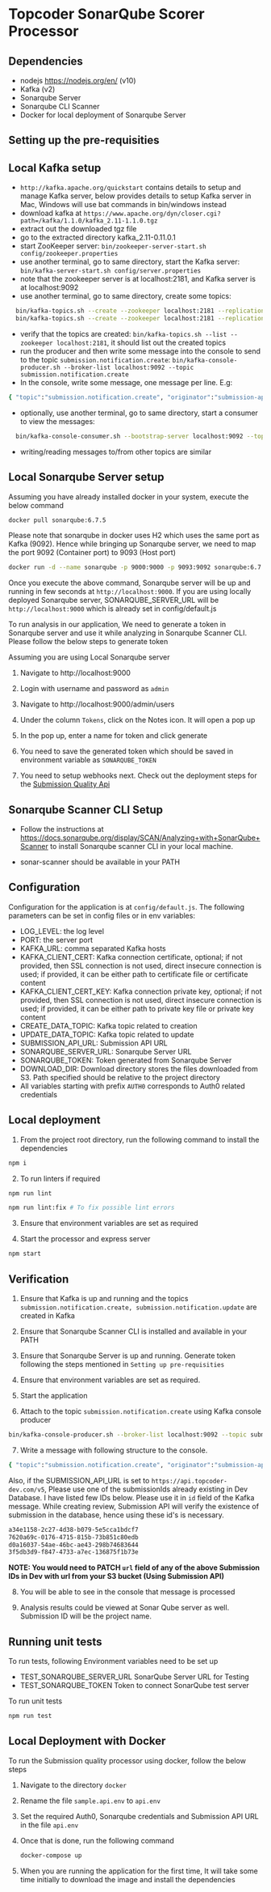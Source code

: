 # Topcoder SonarQube Scorer Processor

## Dependencies

- nodejs https://nodejs.org/en/ (v10)
- Kafka (v2)
- Sonarqube Server
- Sonarqube CLI Scanner
- Docker for local deployment of Sonarqube Server

## Setting up the pre-requisities

## Local Kafka setup

- `http://kafka.apache.org/quickstart` contains details to setup and manage Kafka server,
  below provides details to setup Kafka server in Mac, Windows will use bat commands in bin/windows instead
- download kafka at `https://www.apache.org/dyn/closer.cgi?path=/kafka/1.1.0/kafka_2.11-1.1.0.tgz`
- extract out the downloaded tgz file
- go to the extracted directory kafka_2.11-0.11.0.1
- start ZooKeeper server:
  `bin/zookeeper-server-start.sh config/zookeeper.properties`
- use another terminal, go to same directory, start the Kafka server:
  `bin/kafka-server-start.sh config/server.properties`
- note that the zookeeper server is at localhost:2181, and Kafka server is at localhost:9092
- use another terminal, go to same directory, create some topics:

```bash
  bin/kafka-topics.sh --create --zookeeper localhost:2181 --replication-factor 1 --partitions 1 --topic submission.notification.create
  bin/kafka-topics.sh --create --zookeeper localhost:2181 --replication-factor 1 --partitions 1 --topic submission.notification.update
```

- verify that the topics are created:
  `bin/kafka-topics.sh --list --zookeeper localhost:2181`,
  it should list out the created topics
- run the producer and then write some message into the console to send to the topic `submission.notification.create`:
  `bin/kafka-console-producer.sh --broker-list localhost:9092 --topic submission.notification.create`
- In the console, write some message, one message per line. E.g:

```bash
{ "topic":"submission.notification.create", "originator":"submission-api", "timestamp":"2018-08-06T15:46:05.575Z", "mime-type":"application/json", "payload":{ "resource":"review", "id": "d34d4180-65aa-42ec-a945-5fd21dec0502", "score": 100, "typeId": "68c5a381-c8ab-48af-92a7-7a869a4ee6c3", "reviewerId": "c23a4180-65aa-42ec-a945-5fd21dec0503", "scoreCardId": "b25a4180-65aa-42ec-a945-5fd21dec0503", "submissionId": "a34e1158-2c27-4d38-b079-5e5cca1bdcf7", "created": "2018-05-20T07:00:30.123Z", "updated": "2018-06-01T07:36:28.178Z", "createdBy": "admin", "updatedBy": "admin" } }
```

- optionally, use another terminal, go to same directory, start a consumer to view the messages:

```bash
  bin/kafka-console-consumer.sh --bootstrap-server localhost:9092 --topic submission.notification.create --from-beginning
```

- writing/reading messages to/from other topics are similar

## Local Sonarqube Server setup

Assuming you have already installed docker in your system, execute the below command

```bash
docker pull sonarqube:6.7.5
```

Please note that sonarqube in docker uses H2 which uses the same port as Kafka (9092). Hence while bringing up Sonarqube server, we need to map the port 9092 (Container port) to 9093 (Host port)

```bash
docker run -d --name sonarqube -p 9000:9000 -p 9093:9092 sonarqube:6.7.5
```

Once you execute the above command, Sonarqube server will be up and running in few seconds at `http://localhost:9000`. If you are using locally deployed Sonarqube server, SONARQUBE_SERVER_URL will be `http://localhost:9000` which is already set in config/default.js 

To run analysis in our application, We need to generate a token in Sonarqube server and use it while analyzing in Sonarqube Scanner CLI. Please follow the below steps to generate token

Assuming you are using Local Sonarqube server

1. Navigate to http://localhost:9000

2. Login with username and password as `admin`

3. Navigate to http://localhost:9000/admin/users

4. Under the column `Tokens`, click on the Notes icon. It will open a pop up

5. In the pop up, enter a name for token and click generate

6. You need to save the generated token which should be saved in environment variable as `SONARQUBE_TOKEN`

7. You need to setup webhooks next. Check out the deployment steps for the [Submission Quality Api](https://github.com/topcoder-platform/submission-quality-api)

## Sonarqube Scanner CLI Setup

- Follow the instructions at https://docs.sonarqube.org/display/SCAN/Analyzing+with+SonarQube+Scanner to install Sonarqube scanner CLI in your local machine.

- sonar-scanner should be available in your PATH

## Configuration

Configuration for the application is at `config/default.js`.
The following parameters can be set in config files or in env variables:

- LOG_LEVEL: the log level
- PORT: the server port
- KAFKA_URL: comma separated Kafka hosts
- KAFKA_CLIENT_CERT: Kafka connection certificate, optional;
    if not provided, then SSL connection is not used, direct insecure connection is used;
    if provided, it can be either path to certificate file or certificate content
- KAFKA_CLIENT_CERT_KEY: Kafka connection private key, optional;
    if not provided, then SSL connection is not used, direct insecure connection is used;
    if provided, it can be either path to private key file or private key content
- CREATE_DATA_TOPIC: Kafka topic related to creation
- UPDATE_DATA_TOPIC: Kafka topic related to update
- SUBMISSION_API_URL: Submission API URL
- SONARQUBE_SERVER_URL: Sonarqube Server URL
- SONARQUBE_TOKEN: Token generated from Sonarqube Server
- DOWNLOAD_DIR: Download directory stores the files downloaded from S3. Path specified should be relative to the project directory
- All variables starting with prefix `AUTH0` corresponds to Auth0 related credentials

## Local deployment

1. From the project root directory, run the following command to install the dependencies

```bash
npm i
```

2. To run linters if required

```bash
npm run lint

npm run lint:fix # To fix possible lint errors
```

3. Ensure that environment variables are set as required

4. Start the processor and express server

```bash
npm start
```

## Verification

1. Ensure that Kafka is up and running and the topics `submission.notification.create, submission.notification.update` are created in Kafka

2. Ensure that Sonarqube Scanner CLI is installed and available in your PATH

3. Ensure that Sonarqube Server is up and running. Generate token following the steps mentioned in `Setting up pre-requisities`

4. Ensure that environment variables are set as required.

5. Start the application

6. Attach to the topic `submission.notification.create` using Kafka console producer

```bash
bin/kafka-console-producer.sh --broker-list localhost:9092 --topic submission.notification.create
```

7. Write a message with following structure to the console. 

```bash
{ "topic":"submission.notification.create", "originator":"submission-api", "timestamp":"2018-08-06T15:46:05.575Z", "mime-type":"application/json", "payload":{"score":100,"updatedBy":"maE2maBSv9fRVHjSlC31LFZSq6VhhZqC@clients","reviewerId":"9c5f50f2-1f8d-4ebb-83a5-27c468d17dbb","submissionId":"c96ad6bb-a047-4b14-b54d-8af198b948a2","createdBy":"maE2maBSv9fRVHjSlC31LFZSq6VhhZqC@clients","created":"2019-09-10T08:38:58.760Z","scoreCardId":30001850,"typeId":"6da98d0f-e663-4539-8507-cd6c9e0e56d8","id":"0ad3f78f-512b-468e-a95d-2f6d4b788a81","updated":"2019-09-10T08:38:58.760Z","status":"completed", "resource": "review"} }
```

Also, if the SUBMISSION_API_URL is set to `https://api.topcoder-dev.com/v5`, Please use one of the submissionIds already existing in Dev Database. I have listed few IDs below. Please use it in `id` field of the Kafka message. While creating review, Submission API will verify the existence of submission in the database, hence using these id's is necessary.

```bash
a34e1158-2c27-4d38-b079-5e5cca1bdcf7
7620a69c-0176-4715-815b-73b851c80edb
d0a16037-54ae-46bc-ae43-298b74683644
3f5db3d9-f847-4733-a7ec-136875f1b73e
```

**NOTE: You would need to PATCH `url` field of any of the above Submission IDs in Dev with url from your S3 bucket (Using Submission API)**

8. You will be able to see in the console that message is processed

9. Analysis results could be viewed at Sonar Qube server as well. Submission ID will be the project name.

## Running unit tests

To run tests, following Environment variables need to be set up

- TEST_SONARQUBE_SERVER_URL SonarQube Server URL for Testing
- TEST_SONARQUBE_TOKEN Token to connect SonarQube test server

To run unit tests

```bash
npm run test
```

## Local Deployment with Docker

To run the Submission quality processor using docker, follow the below steps

1. Navigate to the directory `docker`

2. Rename the file `sample.api.env` to `api.env`

3. Set the required Auth0, Sonarqube credentials and Submission API URL in the file `api.env`

4. Once that is done, run the following command

    ```bash
    docker-compose up
    ```

5. When you are running the application for the first time, It will take some time initially to download the image and install the dependencies
